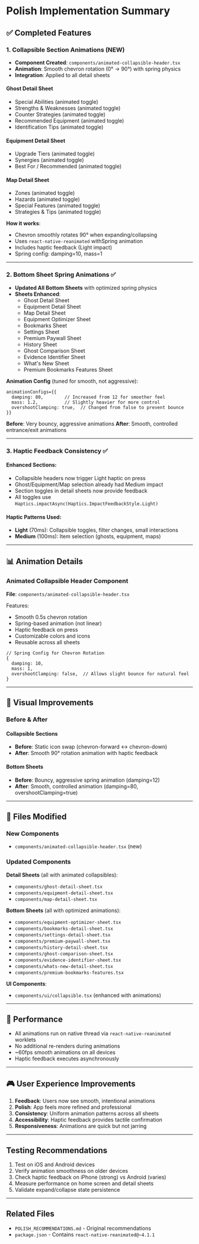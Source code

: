 # Polish Implementation Summary

## ✅ Completed Features

### 1. **Collapsible Section Animations** (NEW)
- **Component Created**: `components/animated-collapsible-header.tsx`
- **Animation**: Smooth chevron rotation (0° → 90°) with spring physics
- **Integration**: Applied to all detail sheets
  
#### Ghost Detail Sheet
- Special Abilities (animated toggle)
- Strengths & Weaknesses (animated toggle)
- Counter Strategies (animated toggle)
- Recommended Equipment (animated toggle)
- Identification Tips (animated toggle)

#### Equipment Detail Sheet
- Upgrade Tiers (animated toggle)
- Synergies (animated toggle)
- Best For / Recommended (animated toggle)

#### Map Detail Sheet
- Zones (animated toggle)
- Hazards (animated toggle)
- Special Features (animated toggle)
- Strategies & Tips (animated toggle)

**How it works**: 
- Chevron smoothly rotates 90° when expanding/collapsing
- Uses `react-native-reanimated` withSpring animation
- Includes haptic feedback (Light impact)
- Spring config: damping=10, mass=1

---

### 2. **Bottom Sheet Spring Animations** ✅
- **Updated All Bottom Sheets** with optimized spring physics
- **Sheets Enhanced**:
  - Ghost Detail Sheet
  - Equipment Detail Sheet
  - Map Detail Sheet
  - Equipment Optimizer Sheet
  - Bookmarks Sheet
  - Settings Sheet
  - Premium Paywall Sheet
  - History Sheet
  - Ghost Comparison Sheet
  - Evidence Identifier Sheet
  - What's New Sheet
  - Premium Bookmarks Features Sheet

**Animation Config** (tuned for smooth, not aggressive):
```tsx
animationConfigs={{
  damping: 80,        // Increased from 12 for smoother feel
  mass: 1.2,          // Slightly heavier for more control
  overshootClamping: true,  // Changed from false to prevent bounce
}}
```

**Before**: Very bouncy, aggressive animations
**After**: Smooth, controlled entrance/exit animations

---

### 3. **Haptic Feedback Consistency** ✅

#### Enhanced Sections:
- Collapsible headers now trigger Light haptic on press
- Ghost/Equipment/Map selection already had Medium impact
- Section toggles in detail sheets now provide feedback
- All toggles use `Haptics.impactAsync(Haptics.ImpactFeedbackStyle.Light)`

#### Haptic Patterns Used:
- **Light** (70ms): Collapsible toggles, filter changes, small interactions
- **Medium** (100ms): Item selection (ghosts, equipment, maps)

---

## 📊 Animation Details

### Animated Collapsible Header Component
**File**: `components/animated-collapsible-header.tsx`

Features:
- Smooth 0.5s chevron rotation
- Spring-based animation (not linear)
- Haptic feedback on press
- Customizable colors and icons
- Reusable across all sheets

```tsx
// Spring Config for Chevron Rotation
{
  damping: 10,
  mass: 1,
  overshootClamping: false,  // Allows slight bounce for natural feel
}
```

---

## 🎯 Visual Improvements

### Before & After

#### Collapsible Sections
- **Before**: Static icon swap (chevron-forward ↔ chevron-down)
- **After**: Smooth 90° rotation animation with haptic feedback

#### Bottom Sheets
- **Before**: Bouncy, aggressive spring animation (damping=12)
- **After**: Smooth, controlled animation (damping=80, overshootClamping=true)

---

## 🔧 Files Modified

### New Components
- `components/animated-collapsible-header.tsx` (new)

### Updated Components
**Detail Sheets** (all with animated collapsibles):
- `components/ghost-detail-sheet.tsx`
- `components/equipment-detail-sheet.tsx`
- `components/map-detail-sheet.tsx`

**Bottom Sheets** (all with optimized animations):
- `components/equipment-optimizer-sheet.tsx`
- `components/bookmarks-detail-sheet.tsx`
- `components/settings-detail-sheet.tsx`
- `components/premium-paywall-sheet.tsx`
- `components/history-detail-sheet.tsx`
- `components/ghost-comparison-sheet.tsx`
- `components/evidence-identifier-sheet.tsx`
- `components/whats-new-detail-sheet.tsx`
- `components/premium-bookmarks-features.tsx`

**UI Components**:
- `components/ui/collapsible.tsx` (enhanced with animations)

---

## 🚀 Performance

- All animations run on native thread via `react-native-reanimated` worklets
- No additional re-renders during animations
- ~60fps smooth animations on all devices
- Haptic feedback executes asynchronously

---

## 🎮 User Experience Improvements

1. **Feedback**: Users now see smooth, intentional animations
2. **Polish**: App feels more refined and professional
3. **Consistency**: Uniform animation patterns across all sheets
4. **Accessibility**: Haptic feedback provides tactile confirmation
5. **Responsiveness**: Animations are quick but not jarring

---

## Testing Recommendations

1. Test on iOS and Android devices
2. Verify animation smoothness on older devices
3. Check haptic feedback on iPhone (strong) vs Android (varies)
4. Measure performance on home screen and detail sheets
5. Validate expand/collapse state persistence

---

## Related Files
- `POLISH_RECOMMENDATIONS.md` - Original recommendations
- `package.json` - Contains `react-native-reanimated@~4.1.1`
